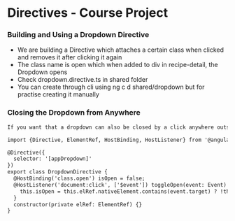 # Directives - Course Project

### Building and Using a Dropdown Directive

* We are building a Directive which attaches a certain class when clicked and removes it after clicking it again
* The class name is open which when added to div in recipe-detail, the Dropdown opens
* Check dropdown.directive.ts in shared folder
* You can create through cli using ng c d shared/dropdown but for practise creating it manually

### Closing the Dropdown from Anywhere

```txt
If you want that a dropdown can also be closed by a click anywhere outside (which also means that a click on one dropdown closes any other one, btw.), replace the code of dropdown.directive.ts by this one (placing the listener not on the dropdown, but on the document):

import {Directive, ElementRef, HostBinding, HostListener} from '@angular/core';

@Directive({
  selector: '[appDropdown]'
})
export class DropdownDirective {
  @HostBinding('class.open') isOpen = false;
  @HostListener('document:click', ['$event']) toggleOpen(event: Event) {
    this.isOpen = this.elRef.nativeElement.contains(event.target) ? !this.isOpen : false;
  }
  constructor(private elRef: ElementRef) {}
}
```